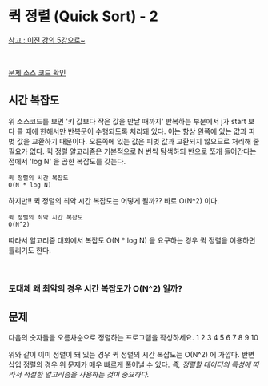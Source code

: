 # 퀵 정렬 (Quick Sort) - 2

[참고 : 이전 강의 5강으로~](https://github.com/flexboni/algorithm_c/blob/master/5강/README.md)

</br>

[문제 소스 코드 확인](https://github.com/flexboni/algorithm_c/blob/master/4강/insertionSort.cpp)

## 시간 복잡도

위 소스코드를 보면 '키 값보다 작은 값을 만날 때까지' 반복하는 부분에서 j가 start 보다 클 때에 한해서만 반복문이 수행되도록 처리돼 있다. 이는 항상 왼쪽에 있는 값과 피벗 값을 교환하기 때문이다. 오른쪽에 있는 값은 피벗 값과 교환되지 않으므로 처리해 줄 필요가 없다. 퀵 정렬 알고리즘은 기본적으로 N 번씩 탐색하되 반으로 쪼개 들어간다는 점에서 'log N' 을 곱한 복잡도를 갖는다.

    퀵 정렬의 시간 복잡도
    O(N * log N)

하지만!! 퀵 정렬의 최악 시간 복잡도는 어떻게 될까?? 바로 O(N^2) 이다.

    퀵 정렬의 최악 시간 복잡도
    O(N^2)

따라서 알고리즘 대회에서 복잡도 O(N * log N) 을 요구하는 경우 퀵 정렬을 이용하면 틀리기도 한다.

</br>

### 도대체 왜 최악의 경우 시간 복잡도가 O(N^2) 일까?

## 문제

다음의 숫자들을 오름차순으로 정렬하는 프로그램을 작성하세요.
1 2 3 4 5 6 7 8 9 10

위와 같이 이미 정렬이 돼 있는 경우 퀵 정렬의 시간 복잡도는 O(N^2) 에 가깝다. 반면 삽입 정렬의 경우 위 문제가 매우 빠르게 풀어낼 수 있다. _즉, 정렬할 데이터의 특성에 따라서 적절한 알고리즘을 사용하는 것이 중요하다._

